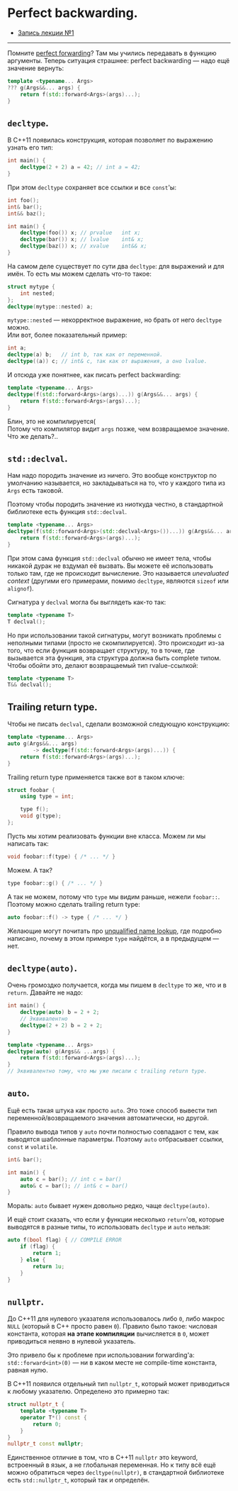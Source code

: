  # Perfect backwarding.
- [Запись лекции №1](https://www.youtube.com/watch?v=ydQD7-XSSt4)

---

Помните [perfect forwarding](./20_perfect_forwarding.md)? Там мы учились передавать в функцию аргументы. Теперь ситуация страшнее: perfect backwarding — надо ещё значение вернуть:

```c++
template <typename... Args>
??? g(Args&&... args) {
    return f(std::forward<Args>(args)...);
}
```

## `decltype`.

В C++11 появилась конструкция, которая позволяет по выражению узнать его тип:

```c++
int main() {
    decltype(2 + 2) a = 42; // int a = 42;
}
```

При этом `decltype` сохраняет все ссылки и все `const`'ы:

```c++
int foo();
int& bar();
int&& baz();

int main() {
    decltype(foo()) x; // prvalue   int x;
    decltype(bar()) x; // lvalue    int& x;
    decltype(baz()) x; // xvalue    int&& x;
}
```

На самом деле существует по сути два `decltype`: для выражений и для имён. То есть мы можем сделать что-то такое:
```c++
struct mytype {
    int nested;
};
decltype(mytype::nested) a;
```

`mytype::nested` — некорректное выражение, но брать от него `decltype` можно.\
Или вот, более показательный пример:

```c++
int a;
decltype(a) b;   // int b, так как от переменной.
decltype((a)) c; // int& c, так как от выражения, а оно lvalue.
```

И отсюда уже понятнее, как писать perfect backwarding:

```c++
template <typename... Args>
decltype(f(std::forward<Args>(args)...)) g(Args&&... args) {
    return f(std::forward<Args>(args)...);
}
```

Блин, это не компилируется(\
Потому что компилятор видит `args` позже, чем возвращаемое значение. Что же делать?..

## `std::declval`.

Нам надо породить значение из ничего. Это вообще конструктор по умолчанию называется, но закладываться на то, что у каждого типа из `Args` есть таковой.

Поэтому чтобы породить значение из ниоткуда честно, в стандартной библиотеке есть функция `std::declval`.

```c++
template <typename... Args>
decltype(f(std::forward<Args>(std::declval<Args>())...)) g(Args&&... args) {
    return f(std::forward<Args>(args)...);
}
```

При этом сама функция `std::declval` обычно не имеет тела, чтобы никакой дурак не вздумал её вызвать. Вы можете её использовать только там, где не происходит вычисление. Это называется *unevaluated context* (другими его примерами, помимо `decltype`, являются `sizeof` или `alignof`).

Сигнатура у `declval` могла бы выглядеть как-то так:

```C++
template <typename T>
T declval();
```

Но при использовании такой сигнатуры, могут возникать проблемы с неполными типами (просто не скомпилируется). Это происходит из-за того, что если функция возвращает структуру, то в точке, где вызывается эта функция, эта структура должна быть complete типом. Чтобы обойти это, делают возвращаемый тип rvalue-ссылкой:

```c++
template <typename T>
T&& declval();
```

## Trailing return type.

Чтобы не писать `declval`, сделали возможной следующую конструкцию:

```c++
template <typename... Args>
auto g(Args&&... args)
        -> decltype(f(std::forward<Args>(args)...)) {
    return f(std::forward<Args>(args)...);
}
```

Trailing return type применяется также вот в таком ключе:

```c++
struct foobar {
    using type = int;

    type f();
    void g(type);
};
```

Пусть мы хотим реализовать функции вне класса. Можем ли мы написать так:

```c++
void foobar::f(type) { /* ... */ }
```

Можем. А так?

```c++
type foobar::g() { /* ... */ }
```

А так не можем, потому что `type` мы видим раньше, нежели `foobar::`. Поэтому можно сделать trailing return type:

```c++
auto foobar::f() -> type { /* ... */ }
```

Желающие могут почитать про [unqualified name lookup](https://en.cppreference.com/w/cpp/language/unqualified_lookup), где подробно написано, почему в этом примере `type` найдётся, а в предыдущем — нет.

## `decltype(auto)`.

Очень громоздко получается, когда мы пишем в `decltype` то же, что и в `return`. Давайте не надо:

```c++
int main() {
    decltype(auto) b = 2 + 2;
    // Эквивалентно
    decltype(2 + 2) b = 2 + 2;
}

template <typename... Args>
decltype(auto) g(Args&& ...args) {
    return f(std::forward<Args>(args)...);
}
// Эквивалентно тому, что мы уже писали с trailing return type.
```

## `auto`.

Ещё есть такая штука как просто `auto`. Это тоже способ вывести тип переменной/возвращаемого значения автоматически, но другой.

Правило вывода типов у `auto` почти полностью совпадают с тем, как выводятся шаблонные параметры. Поэтому `auto` отбрасывает ссылки, `const` и `volatile`.

```c++
int& bar();

int main() {
    auto c = bar(); // int c = bar()
    auto& c = bar(); // int& c = bar()
}
```

Мораль: `auto` бывает нужен довольно редко, чаще `decltype(auto)`.

И ещё стоит сказать, что если у функции несколько `return`'ов, которые выводятся в разные типы, то использовать `decltype` и `auto` нельзя:

```c++
auto f(bool flag) { // COMPILE ERROR
    if (flag) {
        return 1;
    } else {
        return 1u;
    }
}
```

## `nullptr`.

До C++11 для нулевого указателя использовалось либо `0`, либо макрос `NULL` (который в C++ просто равен `0`). Правило было такое: числовая константа, которая **на этапе компиляции** вычисляется в `0`, может приводиться неявно в нулевой указатель.

Это привело бы к проблеме при использовании forwarding'а: `std::forward<int>(0)` — ни в каком месте не compile-time константа, равная нулю.

В C++11 появился отдельный тип `nullptr_t`, который может приводиться к любому указателю. Определено это примерно так:

```c++
struct nullptr_t {
    template <typename T>
    operator T*() const {
        return 0;
    }
}
nullptr_t const nullptr;
```

Единственное отличие в том, что в C++11 `nullptr` это keyword, встроенный в язык, а не глобальная переменная. Но к типу всё ещё можно обратиться через `decltype(nullptr)`, в стандартной библиотеке есть `std::nullptr_t`, который так и определён.

